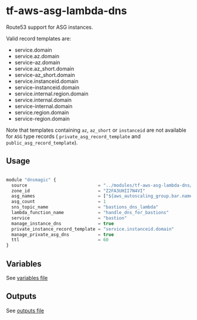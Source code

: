 tf-aws-asg-lambda-dns
===============================

Route53 support for ASG instances.

Valid record templates are:
- service.domain
- service.az.domain
- service-az.domain
- service.az_short.domain
- service-az_short.domain
- service.instanceid.domain
- service-instanceid.domain
- service.internal.region.domain
- service.internal.domain
- service-internal.domain
- service.region.domain
- service-region.domain

Note that templates containing `az`, `az_short` or `instanceid` are not available for `ASG` type records ( `private_asg_record_template` and `public_asg_record_template`).


Usage
-----

```js

module "dnsmagic" {
  source                           = "../modules/tf-aws-asg-lambda-dns/"
  zone_id                          = "Z2FA3UHII7N4VI"
  asg_names                        = ["${aws_autoscaling_group.bar.name}"]
  asg_count                        = 1
  sns_topic_name                   = "bastions_dns_lambda"
  lambda_function_name             = "handle_dns_for_bastions"
  service                          = "bastion"
  manage_instance_dns              = true
  private_instance_record_template = "service.instanceid.domain"
  manage_private_asg_dns           = true
  ttl                              = 60
}

```

Variables
---------

See [variables file](vars.tf)

Outputs
-------

See [outputs file](outputs.tf)
